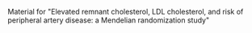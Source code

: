 Material for "Elevated remnant cholesterol, LDL cholesterol, and risk of peripheral artery disease: a Mendelian randomization study"
